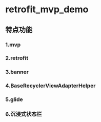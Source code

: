 # retrofit_mvp_demo
## 特点功能
### 1.mvp<br>
### 2.retrofit<br>
### 3.banner<br>
### 4.BaseRecyclerViewAdapterHelper<br>
### 5.glide<br>
### 6.沉浸式状态栏<br>

